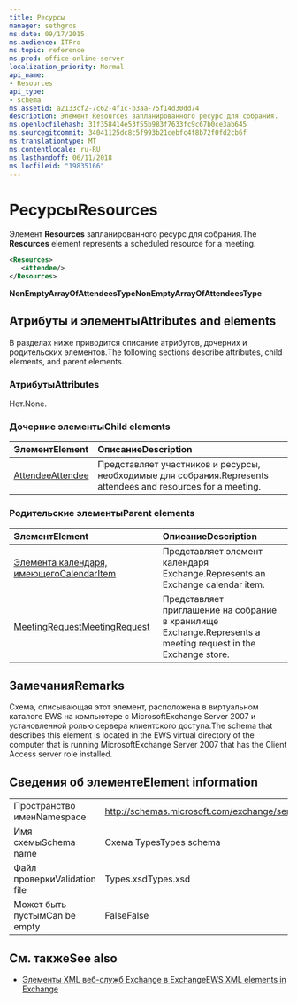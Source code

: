 ```yaml
---
title: Ресурсы
manager: sethgros
ms.date: 09/17/2015
ms.audience: ITPro
ms.topic: reference
ms.prod: office-online-server
localization_priority: Normal
api_name:
- Resources
api_type:
- schema
ms.assetid: a2133cf2-7c62-4f1c-b3aa-75f14d30dd74
description: Элемент Resources запланированного ресурс для собрания.
ms.openlocfilehash: 31f358414e53f55b983f7633fc9c67b0ce3ab645
ms.sourcegitcommit: 34041125dc8c5f993b21cebfc4f8b72f0fd2cb6f
ms.translationtype: MT
ms.contentlocale: ru-RU
ms.lasthandoff: 06/11/2018
ms.locfileid: "19835166"
---
```

# <a name="resources"></a><span data-ttu-id="3b421-103">Ресурсы</span><span class="sxs-lookup"><span data-stu-id="3b421-103">Resources</span></span>

<span data-ttu-id="3b421-104">Элемент **Resources** запланированного ресурс для собрания.</span><span class="sxs-lookup"><span data-stu-id="3b421-104">The **Resources** element represents a scheduled resource for a meeting.</span></span> 
  
```xml
<Resources>
   <Attendee/>
</Resources>
```

 <span data-ttu-id="3b421-105">**NonEmptyArrayOfAttendeesType**</span><span class="sxs-lookup"><span data-stu-id="3b421-105">**NonEmptyArrayOfAttendeesType**</span></span>
## <a name="attributes-and-elements"></a><span data-ttu-id="3b421-106">Атрибуты и элементы</span><span class="sxs-lookup"><span data-stu-id="3b421-106">Attributes and elements</span></span>

<span data-ttu-id="3b421-107">В разделах ниже приводится описание атрибутов, дочерних и родительских элементов.</span><span class="sxs-lookup"><span data-stu-id="3b421-107">The following sections describe attributes, child elements, and parent elements.</span></span>
  
### <a name="attributes"></a><span data-ttu-id="3b421-108">Атрибуты</span><span class="sxs-lookup"><span data-stu-id="3b421-108">Attributes</span></span>

<span data-ttu-id="3b421-109">Нет.</span><span class="sxs-lookup"><span data-stu-id="3b421-109">None.</span></span>
  
### <a name="child-elements"></a><span data-ttu-id="3b421-110">Дочерние элементы</span><span class="sxs-lookup"><span data-stu-id="3b421-110">Child elements</span></span>

|<span data-ttu-id="3b421-111">**Элемент**</span><span class="sxs-lookup"><span data-stu-id="3b421-111">**Element**</span></span>|<span data-ttu-id="3b421-112">**Описание**</span><span class="sxs-lookup"><span data-stu-id="3b421-112">**Description**</span></span>|
|:-----|:-----|
|[<span data-ttu-id="3b421-113">Attendee</span><span class="sxs-lookup"><span data-stu-id="3b421-113">Attendee</span></span>](attendee.md) <br/> |<span data-ttu-id="3b421-114">Представляет участников и ресурсы, необходимые для собрания.</span><span class="sxs-lookup"><span data-stu-id="3b421-114">Represents attendees and resources for a meeting.</span></span>  <br/> |
   
### <a name="parent-elements"></a><span data-ttu-id="3b421-115">Родительские элементы</span><span class="sxs-lookup"><span data-stu-id="3b421-115">Parent elements</span></span>

|<span data-ttu-id="3b421-116">**Элемент**</span><span class="sxs-lookup"><span data-stu-id="3b421-116">**Element**</span></span>|<span data-ttu-id="3b421-117">**Описание**</span><span class="sxs-lookup"><span data-stu-id="3b421-117">**Description**</span></span>|
|:-----|:-----|
|[<span data-ttu-id="3b421-118">Элемента календаря, имеющего</span><span class="sxs-lookup"><span data-stu-id="3b421-118">CalendarItem</span></span>](calendaritem.md) <br/> |<span data-ttu-id="3b421-119">Представляет элемент календаря Exchange.</span><span class="sxs-lookup"><span data-stu-id="3b421-119">Represents an Exchange calendar item.</span></span>  <br/> |
|[<span data-ttu-id="3b421-120">MeetingRequest</span><span class="sxs-lookup"><span data-stu-id="3b421-120">MeetingRequest</span></span>](meetingrequest.md) <br/> |<span data-ttu-id="3b421-121">Представляет приглашение на собрание в хранилище Exchange.</span><span class="sxs-lookup"><span data-stu-id="3b421-121">Represents a meeting request in the Exchange store.</span></span>  <br/> |
   
## <a name="remarks"></a><span data-ttu-id="3b421-122">Замечания</span><span class="sxs-lookup"><span data-stu-id="3b421-122">Remarks</span></span>

<span data-ttu-id="3b421-123">Схема, описывающая этот элемент, расположена в виртуальном каталоге EWS на компьютере с MicrosoftExchange Server 2007 и установленной ролью сервера клиентского доступа.</span><span class="sxs-lookup"><span data-stu-id="3b421-123">The schema that describes this element is located in the EWS virtual directory of the computer that is running MicrosoftExchange Server 2007 that has the Client Access server role installed.</span></span>
  
## <a name="element-information"></a><span data-ttu-id="3b421-124">Сведения об элементе</span><span class="sxs-lookup"><span data-stu-id="3b421-124">Element information</span></span>

|||
|:-----|:-----|
|<span data-ttu-id="3b421-125">Пространство имен</span><span class="sxs-lookup"><span data-stu-id="3b421-125">Namespace</span></span>  <br/> |http://schemas.microsoft.com/exchange/services/2006/types  <br/> |
|<span data-ttu-id="3b421-126">Имя схемы</span><span class="sxs-lookup"><span data-stu-id="3b421-126">Schema name</span></span>  <br/> |<span data-ttu-id="3b421-127">Схема Types</span><span class="sxs-lookup"><span data-stu-id="3b421-127">Types schema</span></span>  <br/> |
|<span data-ttu-id="3b421-128">Файл проверки</span><span class="sxs-lookup"><span data-stu-id="3b421-128">Validation file</span></span>  <br/> |<span data-ttu-id="3b421-129">Types.xsd</span><span class="sxs-lookup"><span data-stu-id="3b421-129">Types.xsd</span></span>  <br/> |
|<span data-ttu-id="3b421-130">Может быть пустым</span><span class="sxs-lookup"><span data-stu-id="3b421-130">Can be empty</span></span>  <br/> |<span data-ttu-id="3b421-131">False</span><span class="sxs-lookup"><span data-stu-id="3b421-131">False</span></span>  <br/> |
   
## <a name="see-also"></a><span data-ttu-id="3b421-132">См. также</span><span class="sxs-lookup"><span data-stu-id="3b421-132">See also</span></span>



- [<span data-ttu-id="3b421-133">Элементы XML веб-служб Exchange в Exchange</span><span class="sxs-lookup"><span data-stu-id="3b421-133">EWS XML elements in Exchange</span></span>](ews-xml-elements-in-exchange.md)

